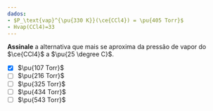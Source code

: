 ```yaml
---
dados:
- $P_\text{vap}^{\pu{330 K}}(\ce{CCl4}) = \pu{405 Torr}$
- Hvap(CCl4)=33
---
```


**Assinale** a alternativa que mais se aproxima da pressão de vapor do $\ce{CCl4}$ a $\pu{25 \degree C}$.

- [x] $\pu{107 Torr}$
- [ ] $\pu{216 Torr}$
- [ ] $\pu{325 Torr}$
- [ ] $\pu{434 Torr}$
- [ ] $\pu{543 Torr}$